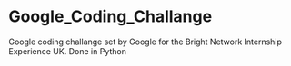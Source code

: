# Google_Coding_Challange
Google coding challange set by Google for the Bright Network Internship Experience UK.
Done in Python
